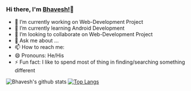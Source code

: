 ### Hi there, I'm <a href="https://bit.ly/bhavesh1129">Bhavesh!</a>👋
[1.1]: http://i.imgur.com/tXSoThF.png (twitter icon with padding)
[2.1]: http://i.imgur.com/P3YfQoD.png (facebook icon with padding)

- 🔭 I’m currently working on Web-Development Project
- 🌱 I’m currently learning Android Development
- 👯 I’m looking to collaborate on Web-Development Project
- 💬 Ask me about ...
- 📫 How to reach me: 
- 😄 Pronouns: He/His
- ⚡ Fun fact: I like to spend most of thing in finding/searching something different
<!--
- 🤔 I’m looking for help with ...
-->
![Bhavesh's github stats](https://github-readme-stats.vercel.app/api?username=bhavesh1129&show_icons=true&theme=radical)
[![Top Langs](https://github-readme-stats.vercel.app/api/top-langs/?username=bhavesh1129&layout=compact)](https://github.com/bhavesh1129/github-readme-stats)

